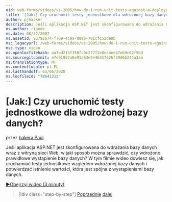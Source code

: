 ```yaml
---
uid: web-forms/videos/vs-2005/how-do-i-run-unit-tests-against-a-deployed-database
title: '[Jak:] Czy uruchomić testy jednostkowe dla wdrożonej bazy danych? | Microsoft Docs'
author: pjhacker
description: Jeśli aplikacja ASP.NET jest skonfigurowana do wdrażania bazy danych wraz z witryną sieci Web, w jaki sposób można sprawdzić, czy wdrożono prawidłowe wystąpienie bazy danych?...
ms.author: riande
ms.date: 08/22/2007
ms.assetid: 83792674-f769-4c9a-889b-701cfc52de8b
msc.legacyurl: /web-forms/videos/vs-2005/how-do-i-run-unit-tests-against-a-deployed-database
msc.type: video
ms.openlocfilehash: aa3bd215f358fc0c277f2e8ec4ee47eb9c62f5bd
ms.sourcegitcommit: e7e91932a6e91a63e2e46417626f39d6b244a3ab
ms.translationtype: MT
ms.contentlocale: pl-PL
ms.lasthandoff: 03/06/2020
ms.locfileid: "78641212"
---
```

# <a name="how-do-i-run-unit-tests-against-a-deployed-database"></a>[Jak:] Czy uruchomić testy jednostkowe dla wdrożonej bazy danych?

przez [hakera Paul](https://github.com/pjhacker)

Jeśli aplikacja ASP.NET jest skonfigurowana do wdrażania bazy danych wraz z witryną sieci Web, w jaki sposób można sprawdzić, czy wdrożono prawidłowe wystąpienie bazy danych? W tym filmie wideo dowiesz się, jak uruchamiać testy jednostkowe względem wdrożonej bazy danych i potwierdzać istnienie wartości, która jest spójna z wystąpieniami bazy danych.

[&#9654;Obejrzyj wideo (3 minuty)](https://channel9.msdn.com/Blogs/ASP-NET-Site-Videos/how-do-i-run-unit-tests-against-a-deployed-database)

> [!div class="step-by-step"]
> [Poprzednie](how-do-i-deploy-a-web-application-during-a-team-build.md)
> [dalej](how-do-i-enable-code-coverage-and-profiling-in-production-applications.md)
